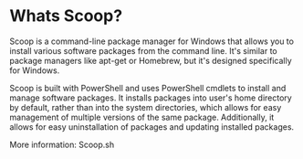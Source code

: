 # Whats Scoop?
Scoop is a command-line package manager for Windows that allows you to install various software packages from the command line. It's similar to package managers like apt-get or Homebrew, but it's designed specifically for Windows.

Scoop is built with PowerShell and uses PowerShell cmdlets to install and manage software packages. It installs packages into user's home directory by default, rather than into the system directories, which allows for easy management of multiple versions of the same package. Additionally, it allows for easy uninstallation of packages and updating installed packages.

More information: Scoop.sh
